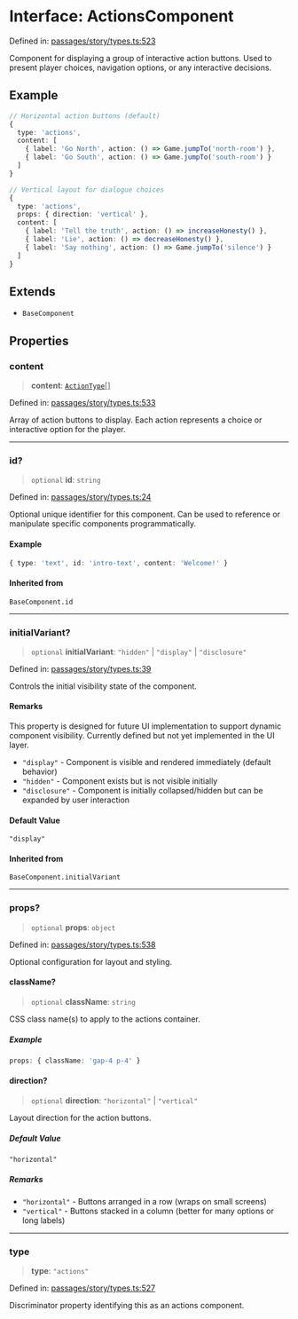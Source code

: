 # Interface: ActionsComponent

Defined in: [passages/story/types.ts:523](https://github.com/laruss/react-text-game/blob/4531810ed426df9948c54abd8dbf61d1745871f2/packages/core/src/passages/story/types.ts#L523)

Component for displaying a group of interactive action buttons.
Used to present player choices, navigation options, or any interactive decisions.

## Example

```typescript
// Horizontal action buttons (default)
{
  type: 'actions',
  content: [
    { label: 'Go North', action: () => Game.jumpTo('north-room') },
    { label: 'Go South', action: () => Game.jumpTo('south-room') }
  ]
}

// Vertical layout for dialogue choices
{
  type: 'actions',
  props: { direction: 'vertical' },
  content: [
    { label: 'Tell the truth', action: () => increaseHonesty() },
    { label: 'Lie', action: () => decreaseHonesty() },
    { label: 'Say nothing', action: () => Game.jumpTo('silence') }
  ]
}
```

## Extends

- `BaseComponent`

## Properties

### content

> **content**: [`ActionType`](../type-aliases/ActionType.md)[]

Defined in: [passages/story/types.ts:533](https://github.com/laruss/react-text-game/blob/4531810ed426df9948c54abd8dbf61d1745871f2/packages/core/src/passages/story/types.ts#L533)

Array of action buttons to display.
Each action represents a choice or interactive option for the player.

***

### id?

> `optional` **id**: `string`

Defined in: [passages/story/types.ts:24](https://github.com/laruss/react-text-game/blob/4531810ed426df9948c54abd8dbf61d1745871f2/packages/core/src/passages/story/types.ts#L24)

Optional unique identifier for this component.
Can be used to reference or manipulate specific components programmatically.

#### Example

```typescript
{ type: 'text', id: 'intro-text', content: 'Welcome!' }
```

#### Inherited from

`BaseComponent.id`

***

### initialVariant?

> `optional` **initialVariant**: `"hidden"` \| `"display"` \| `"disclosure"`

Defined in: [passages/story/types.ts:39](https://github.com/laruss/react-text-game/blob/4531810ed426df9948c54abd8dbf61d1745871f2/packages/core/src/passages/story/types.ts#L39)

Controls the initial visibility state of the component.

#### Remarks

This property is designed for future UI implementation to support dynamic component visibility.
Currently defined but not yet implemented in the UI layer.

- `"display"` - Component is visible and rendered immediately (default behavior)
- `"hidden"` - Component exists but is not visible initially
- `"disclosure"` - Component is initially collapsed/hidden but can be expanded by user interaction

#### Default Value

`"display"`

#### Inherited from

`BaseComponent.initialVariant`

***

### props?

> `optional` **props**: `object`

Defined in: [passages/story/types.ts:538](https://github.com/laruss/react-text-game/blob/4531810ed426df9948c54abd8dbf61d1745871f2/packages/core/src/passages/story/types.ts#L538)

Optional configuration for layout and styling.

#### className?

> `optional` **className**: `string`

CSS class name(s) to apply to the actions container.

##### Example

```typescript
props: { className: 'gap-4 p-4' }
```

#### direction?

> `optional` **direction**: `"horizontal"` \| `"vertical"`

Layout direction for the action buttons.

##### Default Value

`"horizontal"`

##### Remarks

- `"horizontal"` - Buttons arranged in a row (wraps on small screens)
- `"vertical"` - Buttons stacked in a column (better for many options or long labels)

***

### type

> **type**: `"actions"`

Defined in: [passages/story/types.ts:527](https://github.com/laruss/react-text-game/blob/4531810ed426df9948c54abd8dbf61d1745871f2/packages/core/src/passages/story/types.ts#L527)

Discriminator property identifying this as an actions component.
